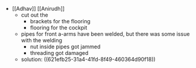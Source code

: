 - [[Adhav]] [[Anirudh]]
	- cut out the
		- brackets for the flooring
		- flooring for the cockpit
	- pipes for front a-arms have been welded, but there was some issue with the welding
		- nut inside pipes got jammed
		- threading got damaged
	- solution: ((621efb25-31a4-41fd-8f49-460364d90f18))